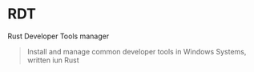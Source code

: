 # RDT
Rust Developer Tools manager
> Install and manage common developer tools in Windows Systems, written iun Rust
